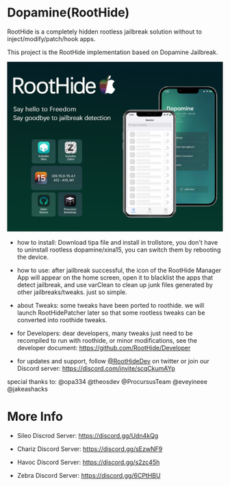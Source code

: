 # Dopamine(RootHide)

RootHide is a completely hidden rootless jailbreak solution without to inject/modify/patch/hook apps.

This project is the RootHide implementation based on Dopamine Jailbreak.

![text](banner.png)

- how to install: Download tipa file and install in trollstore, you don't have to uninstall rootless dopamine/xina15, you can switch them by rebooting the device.

- how to use: after jailbreak successful, the icon of the RootHide Manager App will appear on the home screen, open it to blacklist the apps that detect jailbreak, and use varClean to clean up junk files generated by other jailbreaks/tweaks. just so simple.

- about Tweaks: some tweaks have been ported to roothide. we will launch RootHidePatcher later so that some rootless tweaks can be converted into roothide tweaks.

- for Developers: dear developers, many tweaks just need to be recompiled to run with roothide, or minor modifications, see the developer document: https://github.com/RootHide/Developer

- for updates and support, follow [@RootHideDev](https://twitter.com/RootHideDev) on twitter or join our Discord server: https://discord.com/invite/scqCkumAYp

special thanks to: @opa334 @theosdev @ProcursusTeam @eveyineee @jakeashacks

# More Info

- Sileo Discrod Server: https://discord.gg/Udn4kQg

- Chariz Discord Server: https://discord.gg/sEzwNF9

- Havoc Discord Server: https://discord.gg/s2zc45h

- Zebra Discord Server: https://discord.gg/6CPtHBU
